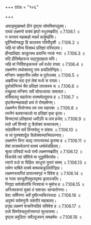 +++
title = "१०६"

+++


  
अवाङ्मुखमथो दीनं दृष्ट्वा सोममिवाप्लुतम्।  
राघवं लक्ष्मणो वाक्यं हृष्टो मधुरमब्रवीत् ॥ 7.106.1 ॥   
न सन्तापं महाबाहो मदर्थं कर्तुमर्हसि।  
पूर्वनिर्माणबद्धा हि कालस्य गतिरीदृशी ॥ 7.106.2 ॥   
जहि मां सौम्य विस्रब्धं प्रतिज्ञां परिपालय।  
हीनप्रतिज्ञाः काकुत्स्थ प्रयान्ति नरकं नराः ॥ 7.106.3 ॥   
यदि प्रीतिर्महाराज यद्यनुग्राह्यता मयि।  
जहि मां निर्विशङ्कस्त्वं धर्मं वर्धय राघव ॥ 7.106.4 ॥   
लक्ष्मणेन तथोक्तस्तु रामः प्रचलितेन्द्रियः।  
मन्त्रिणः समुपानीय तथैव च पुरोधसम् ॥ 7.106.5 ॥   
अब्रवीच्च तदा वृत्तं तेषां मध्ये स राघवः।  
दुर्वासोभिगमं चैव प्रतिज्ञां तापसस्य च ॥ 7.106.6 ॥   
तच्छ्रुत्वा मन्त्रिणः सर्वे सोपाध्यायाः समासत।  
वसिष्ठस्तु महातेजा वाक्यमेतदुवाच ह ॥ 7.106.7 ॥   
दृष्टमेतन्महाबाहो क्षयं ते रोमहर्षणम्।  
लक्ष्मणेन वियोगश्च तव राम महायशः ॥ 7.106.8 ॥   
त्यजैनं बलवान्कालो मा प्रतिज्ञां वृथा कृताः।  
विनष्टायां प्रतिज्ञायां धर्मोऽपि च लयं व्रजेत् ॥ 7.106.9 ॥   
ततो धर्मे विनष्टे तु त्रैलोक्यं सचराचरम्।  
सदेवर्षिगणं सर्वं विनश्येत्तु न संशयः ॥ 7.106.10 ॥   
स त्वं पुरुषशार्दूल त्रैलोक्यस्याभिपालनात्।  
लक्ष्मणेन विना चाद्य जगत्स्वस्थं कुरुष्व ह ॥ 7.106.11 ॥   
तेषां तत्समवेतानां वाक्यं धर्मार्थसंहितम्।  
श्रुत्वा परिषदो मध्ये रामो लक्ष्मणमब्रवीत् ॥ 7.106.12 ॥   
विसर्जये त्वां सौमित्रे मा भूद्धर्मविपर्ययः।  
त्यागो वधो वा विहितः साधूनां तूभयं समम् ॥ 7.106.13 ॥   
रामेण भाषिते वाक्ये बाष्पव्याकुलितेन्द्रियः।  
लक्ष्मणस्त्वरितं प्रायात्स्वगृहं न विवेश ह ॥ 7.106.14 ॥   
स गत्वा सरयूतीरमुपस्पृश्य कृताञ्जलिः।  
निगृह्य सर्वस्रोतांसि निःश्वासं न मुमोच ह ॥ 7.106.15 ॥   
अनिःश्वसन्तं युक्तं तं सशक्राः साप्सरोगणाः।  
देवाः सर्षिगणाः सर्वे पुष्पैरभ्यकिरंस्तदा ॥ 7.106.16 ॥   
अदृश्यं सर्वमनुजैः सशरीरं महाबलम्।  
प्रगृह्य लक्ष्मणं शक्रस्त्रिदिवं संविवेश ह ॥ 7.106.17 ॥   
ततो विष्णोश्चतुर्भागमागतं सुरसत्तमाः।  
दृष्ट्वा प्रमुदिताः सर्वेऽपूजयन् समहर्षयः ॥ 7.106.18 ॥   
